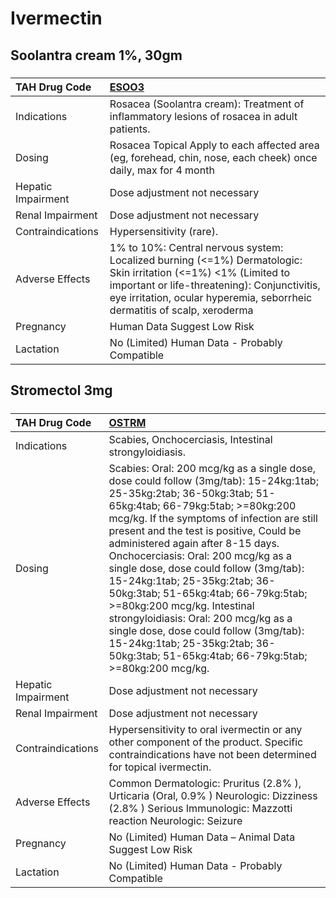 # Ivermectin

## Soolantra cream 1%, 30gm

##### 

| TAH Drug Code      | [ESOO3](https://www.tahsda.org.tw/drugs/hissearch.php?drug_code=ESOO3)                                                                                                                                                                       |
|:-------------------|:---------------------------------------------------------------------------------------------------------------------------------------------------------------------------------------------------------------------------------------------|
| Indications        | Rosacea (Soolantra cream): Treatment of inflammatory lesions of rosacea in adult patients.                                                                                                                                                   |
| Dosing             | Rosacea Topical Apply to each affected area (eg, forehead, chin, nose, each cheek) once daily, max for 4 month                                                                                                                               |
| Hepatic Impairment | Dose adjustment not necessary                                                                                                                                                                                                                |
| Renal Impairment   | Dose adjustment not necessary                                                                                                                                                                                                                |
| Contraindications  | Hypersensitivity (rare).                                                                                                                                                                                                                     |
| Adverse Effects    | 1% to 10%: Central nervous system: Localized burning (<=1%) Dermatologic: Skin irritation (<=1%) <1% (Limited to important or life-threatening): Conjunctivitis, eye irritation, ocular hyperemia, seborrheic dermatitis of scalp, xeroderma |
| Pregnancy          | Human Data Suggest Low Risk                                                                                                                                                                                                                  |
| Lactation          | No (Limited) Human Data - Probably Compatible                                                                                                                                                                                                |

## Stromectol 3mg

##### 

| TAH Drug Code      | [OSTRM](https://www.tahsda.org.tw/drugs/hissearch.php?drug_code=OSTRM)                                                                                                                                                                                                                                                                                                                                                                                                                                                                                                                                                                                 |
|:-------------------|:-------------------------------------------------------------------------------------------------------------------------------------------------------------------------------------------------------------------------------------------------------------------------------------------------------------------------------------------------------------------------------------------------------------------------------------------------------------------------------------------------------------------------------------------------------------------------------------------------------------------------------------------------------|
| Indications        | Scabies, Onchocerciasis, Intestinal strongyloidiasis.                                                                                                                                                                                                                                                                                                                                                                                                                                                                                                                                                                                                  |
| Dosing             | Scabies: Oral: 200 mcg/kg as a single dose, dose could follow (3mg/tab): 15-24kg:1tab; 25-35kg:2tab; 36-50kg:3tab; 51-65kg:4tab; 66-79kg:5tab; >=80kg:200 mcg/kg. If the symptoms of infection are still present and the test is positive, Could be administered again after 8-15 days. Onchocerciasis: Oral: 200 mcg/kg as a single dose, dose could follow (3mg/tab): 15-24kg:1tab; 25-35kg:2tab; 36-50kg:3tab; 51-65kg:4tab; 66-79kg:5tab; >=80kg:200 mcg/kg. Intestinal strongyloidiasis: Oral: 200 mcg/kg as a single dose, dose could follow (3mg/tab): 15-24kg:1tab; 25-35kg:2tab; 36-50kg:3tab; 51-65kg:4tab; 66-79kg:5tab; >=80kg:200 mcg/kg. |
| Hepatic Impairment | Dose adjustment not necessary                                                                                                                                                                                                                                                                                                                                                                                                                                                                                                                                                                                                                          |
| Renal Impairment   | Dose adjustment not necessary                                                                                                                                                                                                                                                                                                                                                                                                                                                                                                                                                                                                                          |
| Contraindications  | Hypersensitivity to oral ivermectin or any other component of the product. Specific contraindications have not been determined for topical ivermectin.                                                                                                                                                                                                                                                                                                                                                                                                                                                                                                 |
| Adverse Effects    | Common Dermatologic: Pruritus (2.8% ), Urticaria (Oral, 0.9% ) Neurologic: Dizziness (2.8% ) Serious Immunologic: Mazzotti reaction Neurologic: Seizure                                                                                                                                                                                                                                                                                                                                                                                                                                                                                                |
| Pregnancy          | No (Limited) Human Data – Animal Data Suggest Low Risk                                                                                                                                                                                                                                                                                                                                                                                                                                                                                                                                                                                                 |
| Lactation          | No (Limited) Human Data - Probably Compatible                                                                                                                                                                                                                                                                                                                                                                                                                                                                                                                                                                                                          |


